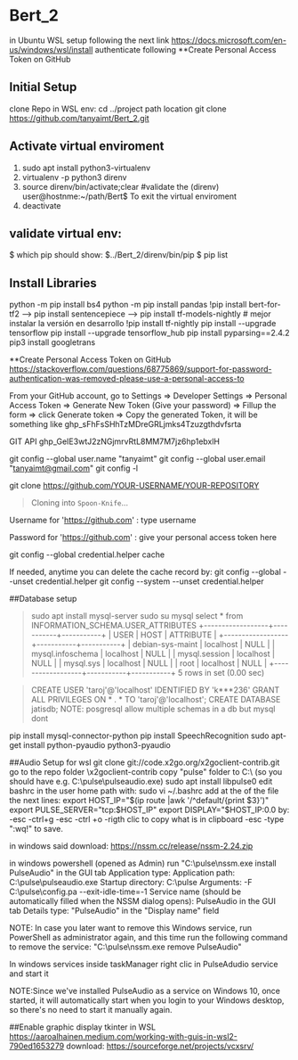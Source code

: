 # Bert_2
in Ubuntu WSL setup following the next link
https://docs.microsoft.com/en-us/windows/wsl/install
authenticate following
**Create Personal Access Token on GitHub

## Initial Setup
clone Repo in WSL env:
cd ../project path location
git clone https://github.com/tanyaimt/Bert_2.git

## Activate virtual enviroment 
1) sudo apt install python3-virtualenv
2) virtualenv -p python3 direnv
3) source direnv/bin/activate;clear #validate the (direnv) user@hostnme:~/path/Bert$
To exit the virtual enviroment
4) deactivate 

## validate virtual env:
$ which pip 
should show:
$../Bert_2/direnv/bin/pip
$ pip list

## Install Libraries
python -m pip install bs4
python -m pip install pandas
!pip install bert-for-tf2
--> pip install sentencepiece
--> pip install tf-models-nightly # mejor instalar la versión en desarrollo
!pip install tf-nightly
pip install --upgrade tensorflow
pip install --upgrade tensorflow_hub
pip install pyparsing==2.4.2
pip3 install googletrans


**Create Personal Access Token on GitHub
https://stackoverflow.com/questions/68775869/support-for-password-authentication-was-removed-please-use-a-personal-access-to

From your GitHub account, go to Settings => Developer Settings => Personal Access Token => Generate New Token (Give your password) => Fillup the form => click Generate token => Copy the generated Token, it will be something like ghp_sFhFsSHhTzMDreGRLjmks4Tzuzgthdvfsrta

GIT API
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

git config --global user.name "tanyaimt"
git config --global user.email "tanyaimt@gmail.com"
git config -l

git clone https://github.com/YOUR-USERNAME/YOUR-REPOSITORY
> Cloning into `Spoon-Knife`...

Username for 'https://github.com' : type username

Password for 'https://github.com' : give your personal access token here

git config --global credential.helper cache

If needed, anytime you can delete the cache record by:
git config --global --unset credential.helper 
git config --system --unset credential.helper

##Database setup
>sudo apt install mysql-server
>sudo su
>mysql
>select * from INFORMATION_SCHEMA.USER_ATTRIBUTES
+------------------+-----------+-----------+
| USER             | HOST      | ATTRIBUTE |
+------------------+-----------+-----------+
| debian-sys-maint | localhost | NULL      |
| mysql.infoschema | localhost | NULL      |
| mysql.session    | localhost | NULL      |
| mysql.sys        | localhost | NULL      |
| root             | localhost | NULL      |
+------------------+-----------+-----------+
5 rows in set (0.00 sec)

>CREATE USER 'taroj'@'localhost' IDENTIFIED BY 'k***236'
>GRANT ALL PRIVILEGES ON * . * TO 'taroj'@'localhost';
>CREATE DATABASE jatisdb;
NOTE: posgresql allow multiple schemas in a db but mysql dont

pip install mysql-connector-python
pip install SpeechRecognition
sudo apt-get install python-pyaudio python3-pyaudio

##Audio Setup for wsl
git clone git://code.x2go.org/x2goclient-contrib.git
go to the repo folder \x2goclient-contrib
copy "pulse" folder to C:\ (so you should have e.g. C:\pulse\pulseaudio.exe)
sudo apt install libpulse0
edit bashrc in the user home path with:
sudo vi ~/.bashrc
add at the of the file the next lines: 
export HOST_IP="$(ip route |awk '/^default/{print $3}')"
export PULSE_SERVER="tcp:$HOST_IP"
export DISPLAY="$HOST_IP:0.0
by:
-esc
-ctrl+g
-esc
-ctrl +o
-rigth clic to copy what is in clipboard
-esc
-type ":wq!" to save.

in windows said download:
https://nssm.cc/release/nssm-2.24.zip

in windows powershell (opened as Admin)
run "C:\pulse\nssm.exe install PulseAudio"
in the GUI tab Application type:
    Application path: C:\pulse\pulseaudio.exe
    Startup directory: C:\pulse
    Arguments: -F C:\pulse\config.pa --exit-idle-time=-1
    Service name (should be automatically filled when the NSSM dialog opens): PulseAudio
in the GUI tab Details type:
 "PulseAudio" in the "Display name" field

 NOTE: In case you later want to remove this Windows service, run PowerShell as administrator again, and this time run the following command to remove the service: "C:\pulse\nssm.exe remove PulseAudio"

 In windows services inside taskManager right clic in PulseAdudio service and start it

 NOTE:Since we've installed PulseAudio as a service on Windows 10, once started, it will automatically start when you login to your Windows desktop, so there's no need to start it manually again.

 ##Enable graphic display tkinter in WSL
 https://aaroalhainen.medium.com/working-with-guis-in-wsl2-790ed1653279
 download:
 https://sourceforge.net/projects/vcxsrv/
